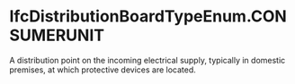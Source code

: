IfcDistributionBoardTypeEnum.CONSUMERUNIT
=========================================
A distribution point on the incoming electrical supply, typically in domestic
premises, at which protective devices are located.


